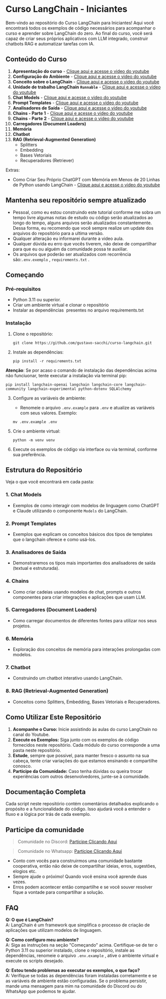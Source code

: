 # Curso LangChain - Iniciantes

Bem-vindo ao repositório do Curso LangChain para Iniciantes! Aqui você encontrará todos os exemplos de código necessários para acompanhar o curso e aprender sobre LangChain do zero. Ao final do curso, você será capaz de criar seus próprios aplicativos com LLM integrado, construir chatbots RAG e automatizar tarefas com IA.

## Conteúdo do Curso

1. **Apresentação do curso** - [Clique aqui e acesse o video do youtube](https://youtu.be/mAa9lnK3HQw)
2. **Configuração do Ambiente** - [Clique aqui e acesse o video do youtube](https://youtu.be/D3oQBfeB23U)
3. **Conceito sobre o LangChain** - [Clique aqui e acesse o video do youtube](https://youtu.be/fNspLmXqm1Q)
4. **Unidade de trabalho LangChain** **`Runnable`** - [Clique aqui e acesse o video do youtube](https://youtu.be/zlas_BXp9nc?si=bHxZDgEhAX9iNiPe)
5. **Chat Models** - [Clique aqui e acesse o video do youtube](https://youtu.be/lfYzOlJCAlo?si=tRPaOK3J8p5jFEY1)
6. **Prompt Templates** - [Clique aqui e acesse o video do youtube](https://youtu.be/lfYzOlJCAlo?si=53uF6FfKTD5JFMzq)
7. **Analisadores de Saída** - [Clique aqui e acesse o video do youtube](https://youtu.be/VQl1V2z0X8o)
8. **Chains - Parte 1** - [Clique aqui e acesse o video do youtube](https://youtu.be/RuxyWgRRDGE?si=cbgJiTqYUxz2onPH)
9. **Chains - Parte 2** - [Clique aqui e acesse o video do youtube](https://youtu.be/E36XcPahzTc?si=uFBx7W8UfE-Y-ec3)
10. **Carregadores (Document Loaders)**
11. **Memória**
12. **Chatbot**
13. **RAG (Retrieval-Augmented Generation)**
    - Splitters
    - Embedding
    - Bases Vetoriais
    - Recuperadores (Retriever)

Extras:
- Como Criar Seu Próprio ChatGPT com Memória em Menos de 20 Linhas de Python usando LangChain - [Clique aqui e acesse o video do youtube](https://youtu.be/SR4K7Tzc9NA?si=BSNcM0TgXx3-IFJl)


## Mantenha seu repositório sempre atualizado
- Pessoal, como eu estou construindo este tutorial conforme me sobra um tempo livre algumas notas de estudo ou código serão atualizados ao longo do tempo, alguns arquivos serão atualizados constantemente. Dessa forma, eu recomendo que você sempre realize um update dos arquivos do repositório para a ultima versão.
- Qualquer alteração eu informarei durante a video aula.
- Qualquer dúvida eu erro que vocês tiverem, não deixe de compartilhar para que eu ou alguém da comunidade possa te auxiliar.
- Os arquivos que poderão ser atualizados com recorrência são:`.env.exemplo` , `requirements.txt` .

## Começando

### Pré-requisitos

- Python  3.11 ou superior.
- Criar um ambiente virtual e clonar o repositório
- Instalar as dependências  presentes no arquivo requirements.txt

### Instalação

1. Clone o repositório:

   ```
   git clone https://github.com/gustavo-sacchi/curso-langchain.git
   ```

2. Instale as dependências:

   ```
   pip install -r requirements.txt
   ```
**Atenção**: Se por acaso o comando de instalação das dependências acima não funciuonar, tente executar a instalação via terminal pip:

``` 
pip install langchain-openai langchain langchain-core langchain-community langchain-experimental python-dotenv SQLAlchemy
```
    

3. Configure as variáveis de ambiente:

   - Renomeie o arquivo `.env.example` para `.env` e atualize as variáveis com seus valores. Exemplo:

   ```
   mv .env.example .env
   ```

5) Crie o ambiente virtual: 

    ```
    python -m venv venv
    ```

6) Execute os exemplos de código via interface ou via terminal, conforme sua preferência.

## Estrutura do Repositório

Veja o que você encontrará em cada pasta:

### 1. Chat Models

- Exemplos de como interagir com modelos de linguagem como ChatGPT e Claude utilizando o componente `Models` do LangChain.

### 2. Prompt Templates

- Exemplos que explicam os conceitos básicos dos tipos de templates que o langchain oferece e como usá-los.

### 3. Analisadores de Saída

- Demonstraremos os tipos mais importantes dos analisadores de saída (textual e estruturada).

### 4. Chains

- Como criar cadeias usando modelos de chat, prompts e outros componentes para criar integrações e aplicações que usam LLM.

### 5. Carregadores (Document Loaders)

- Como carregar documentos de diferentes fontes para utilizar nos seus projetos.

### 6. Memória

- Exploração dos conceitos de memória para interações prolongadas com modelos.

### 7. Chatbot

- Construindo um chatbot interativo usando LangChain.

### 8. RAG (Retrieval-Augmented Generation)

- Conceitos como Splitters, Embedding, Bases Vetoriais e Recuperadores.

## Como Utilizar Este Repositório

1. **Acompanhe o Curso:** Inicie assistindo às aulas do curso LangChain no canal do Youtube.
2. **Execute os Exemplos:** Siga junto com os exemplos de código fornecidos neste repositório. Cada módulo do curso corresponde a uma pasta neste repositório.
3. **Estude**, sempre que possivel, para manter fresco o assunto na sua cabeça, tente criar variações do que estamos ensinando e compartilhe conosco.
4. **Participe da Comunidade:** Caso tenha dúvidas ou queira trocar experiências com outros desenvolvedores, junte-se à comunidade.

## Documentação Completa

Cada script neste repositório contém comentários detalhados explicando o propósito e a funcionalidade do código. Isso ajudará você a entender o fluxo e a lógica por trás de cada exemplo.

## Participe da comunidade

> Comunidade no Discord: [Participe Clicando Aqui](https://discord.gg/4uTa2YSwAB)

> Comunidade no Whatsapp: [Participe Clicando Aqui](https://chat.whatsapp.com/Fj7dzuUx4TNJBPmNrBkolO)

- Conto com vocês para construirmos uma comunidade bastante cooperativa, então não deixe de compartilhar ideias, erros, sugestões, elogios etc.
- Sempre ajude o próximo! Quando você ensina você aprende duas vezes.
- Erros podem acontecer então compartilhe e se você souver resolver fique a vontade para compartilhar a solução.


## FAQ

**Q: O que é LangChain?**\
A: LangChain é um framework que simplifica o processo de criação de aplicações que utilizam modelos de linguagem.

**Q: Como configuro meu ambiente?**\
A: Siga as instruções na seção "Começando" acima. Certifique-se de ter o Python  3.11 ou superior instalado, clone o repositório, instale as dependências, renomeie o arquivo `.env.example` , ative o ambiente virtual e execute os scripts desejado.

**Q: Estou tendo problemas ao executar os exemplos, o que faço?**\
A: Verifique se todas as dependências foram instaladas corretamente e se as variáveis de ambiente estão configuradas. Se o problema persistir, mande uma mensagem para mim na comunidade do Discord ou do WhatsApp que podemos te ajudar.

